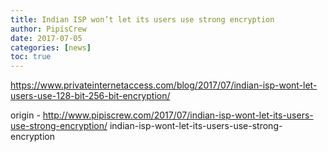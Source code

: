 ```yaml
---
title: Indian ISP won’t let its users use strong encryption
author: PipisCrew
date: 2017-07-05
categories: [news]
toc: true
---
```


https://www.privateinternetaccess.com/blog/2017/07/indian-isp-wont-let-users-use-128-bit-256-bit-encryption/

origin - http://www.pipiscrew.com/2017/07/indian-isp-wont-let-its-users-use-strong-encryption/ indian-isp-wont-let-its-users-use-strong-encryption